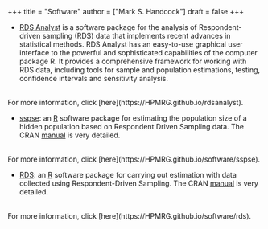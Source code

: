 +++
title = "Software"
author = ["Mark S. Handcock"]
draft = false
+++

-   [RDS Analyst](https://HPMRG.github.io/rdsanalyst) is a software
package for the analysis of Respondent-driven sampling (RDS) data that
implements recent advances in statistical methods. RDS Analyst has an
easy-to-use graphical user interface to the powerful and sophisticated
capabilities of the computer package R. It provides a comprehensive
framework for working with RDS data, including tools for sample and
population estimations, testing, confidence intervals and sensitivity
analysis.
<br>
For more information, click [here](https://HPMRG.github.io/rdsanalyst).

-   [sspse](https://HPMRG.github.io/software/sspse): an [R](https://www.r-project.org/) software package
for estimating the population size of a hidden population based on Respondent Driven Sampling data.
The CRAN [manual](https://cran.r-project.org/web/packages/sspse) is very detailed.
<br>
For more information, click [here](https://HPMRG.github.io/software/sspse).

-   [RDS](https://HPMRG.github.io/software/rds): an [R](https://www.r-project.org/) software package
for carrying out estimation with data collected using
Respondent-Driven Sampling. The CRAN [manual](https://cran.r-project.org/web/packages/RDS) is very detailed.
<br>
For more information, click [here](https://HPMRG.github.io/software/rds).

